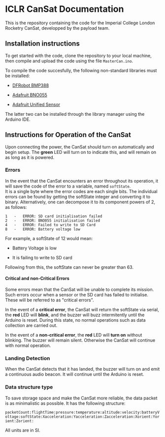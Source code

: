 ICLR CanSat Documentation
=========================

This is the repository containing the code for the Imperial College London Rocketry CanSat, developped by the payload team.

## Installation instructions

To get started with the code, clone the repository to your local machine, then compile and upload the code using the file `MasterCan.ino`.

To compile the code succesfully, the following non-standard libraries must be installed:

* [DFRobot BMP388](https://github.com/DFRobot/DFRobot_BMP388)

* [Adafruit BNO055](https://github.com/adafruit/Adafruit_BNO055)

* [Adafruit Unified Sensor](https://github.com/adafruit/Adafruit_Sensor)

The latter two can be installed through the library manager using the Arduino IDE.

## Instructions for Operation of the CanSat

Upon connecting the power, the CanSat should turn on automatically and begin setup. The **green** LED will turn on to indicate this, and will remain on as long as it is powered.

### Errors

In the event that the CanSat encounters an error throughout its operation, it will save the code of the error to a variable, named `softState`.  
It is a single byte where the error codes are each single bits. The individual errors can be found by getting the softState integer and converting it to binary. Alternatively, one can decompose it to its component powers of 2, as follows:

```
1	-	ERROR: SD card initialisation failed
2	-	ERROR: BNO055 initialisation failed
4	-	ERROR: Failed to write to SD Card
8	-	ERROR: Battery voltage low
```

For example, a softState of 12 would mean:

* Battery Voltage is low

* It is failing to write to SD card

Following from this, the softState can never be greater than 63.

#### Critical and non-Critical Errors

Some errors mean that the CanSat will be unable to complete its mission. Such errors occur when a sensor or the SD card has failed to initialise. These will be referred to as "critical errors".

In the event of a **critical error**, the CanSat will return the softState via serial, the **red** LED will **blink**, and the buzzer will buzz intermitently until the Arduino is reset. During this state, no normal operations such as data collection are carried out.

In the event of a **non-critical error**, the **red** LED will **turn on** without blinking. The buzzer will remain silent. Otherwise the CanSat will continue with normal operation.

### Landing Detection

When the CanSat detects that it has landed, the buzzer will turn on and emit a continuous audio beacon. It will continue until the Arduino is reset.

### Data structure type

To save storage space and make the CanSat more reliable, the data packet is as minimalistic as possible. It has the following structure:

`packetCount:flightTime:pressure:temperature:altitude:velocity:batteryVoltage:softState:Xacceleration:Yacceleration:Zacceleration:Xorient:Yorient:Zorient:`

All units are in SI.
